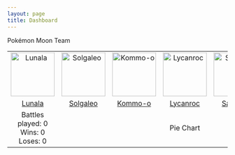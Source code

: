 ```yaml
---
layout: page
title: Dashboard
---
```


<div class="message">
  Pokémon Moon Team
</div>

<div>
<table align="center">

  <tr>
    <td align="center"><img src="../assets/images/pokemon/lunala.png" alt="Lunala" height="100px" width="100px"></td>
    <td align="center"><img src="../assets/images/pokemon/solgaleo.png" alt="Solgaleo" height="100px" width="100px"></td>		
    <td align="center"><img src="../assets/images/pokemon/kommo-o.png" alt="Kommo-o" height="100px" width="100px"></td>
    <td align="center"><img src="../assets/images/pokemon/lycanroc-midnight.png" alt="Lycanroc" height="100px" width="100px"></td>
    <td align="center"><img src="../assets/images/pokemon/salazzle.png" alt="Salazzle" height="100px" width="100px"></td>
    <td align="center"><img src="../assets/images/pokemon/araquanid.png" alt="Araquanid" height="100px" width="100px"></td>
  </tr> 

  <tr>
    <td align="center"><a href="http://pokemondb.net/pokedex/lunala" target="_blank">Lunala</a></td>
    <td align="center"><a href="http://pokemondb.net/pokedex/solgaleo" target="_blank">Solgaleo</a></td>		
    <td align="center"><a href="http://pokemondb.net/pokedex/kommo-o" target="_blank">Kommo-o</a></td>
    <td align="center"><a href="http://pokemondb.net/pokedex/lycanroc" target="_blank">Lycanroc</a></td>
    <td align="center"><a href="http://pokemondb.net/pokedex/salazzle" target="_blank">Salazzle</a></td>
    <td align="center"><a href="http://pokemondb.net/pokedex/araquanid" target="_blank">Araquanid</a></td>
  </tr> 

  <tr>
    <td align="center">Battles played: 0<br>Wins: 0<br>Loses: 0</td>
    <td align="center" colspan="5">Pie Chart</td>
  </tr> 

</table>
</div>

<script>
  (function(i,s,o,g,r,a,m){i['GoogleAnalyticsObject']=r;i[r]=i[r]||function(){
  (i[r].q=i[r].q||[]).push(arguments)},i[r].l=1*new Date();a=s.createElement(o),
  m=s.getElementsByTagName(o)[0];a.async=1;a.src=g;m.parentNode.insertBefore(a,m)
  })(window,document,'script','//www.google-analytics.com/analytics.js','ga');

  ga('create', 'UA-58975019-1', 'auto');
  ga('send', 'pageview');

</script>